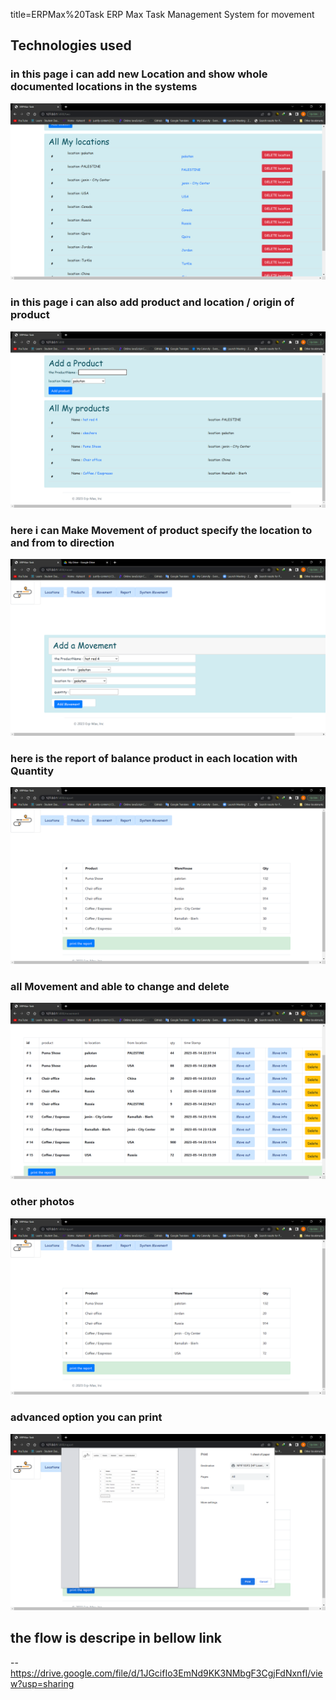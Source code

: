 title=ERPMax%20Task
ERP Max Task Management System for movement 

## Technologies used





###  in this page i can add new Location and show whole documented locations in the systems
![alt text](https://github.com/AlihTamrawe/ERPMax-Task/blob/main/media/ERPMax-Task%20-%20Google%20Chrome%205_14_2023%2011_17_02%20PM.png)

### in this page i can also add product and location / origin of product 
![alt text](https://github.com/AlihTamrawe/ERPMax-Task/blob/main/media/ERPMax-Task%20-%20Google%20Chrome%205_14_2023%2011_17_47%20PM.png)

### here i can Make Movement of product specify the location to and from to direction

![alt text](https://github.com/AlihTamrawe/ERPMax-Task/blob/main/media/ERPMax-Task%20-%20Google%20Chrome%205_15_2023%2012_05_38%20AM.png)
### here is the report of balance product in each location with Quantity

![alt text](https://github.com/AlihTamrawe/ERPMax-Task/blob/main/media/ERPMax-Task%20-%20Google%20Chrome%205_14_2023%2011_16_39%20PM.png)

### all Movement and able to change and delete
![alt text](https://github.com/AlihTamrawe/ERPMax-Task/blob/main/media/ERPMax-Task%20-%20Google%20Chrome%205_14_2023%2011_18_00%20PM.png)



### other photos
![alt text](https://github.com/AlihTamrawe/ERPMax-Task/blob/main/media/ERPMax-Task%20-%20Google%20Chrome%205_14_2023%2011_18_08%20PM.png)
### advanced option you can print
![alt text](https://github.com/AlihTamrawe/ERPMax-Task/blob/main/media/ERPMax-Task%20-%20Google%20Chrome%205_14_2023%2011_18_18%20PM.png)



## the flow is descripe in bellow link
-- https://drive.google.com/file/d/1JGcifIo3EmNd9KK3NMbgF3CgjFdNxnfI/view?usp=sharing

